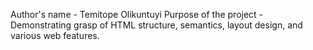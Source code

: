Author's name - Temitope Olikuntuyi
Purpose of the project - Demonstrating grasp of HTML structure, semantics, layout design, and various web features.
